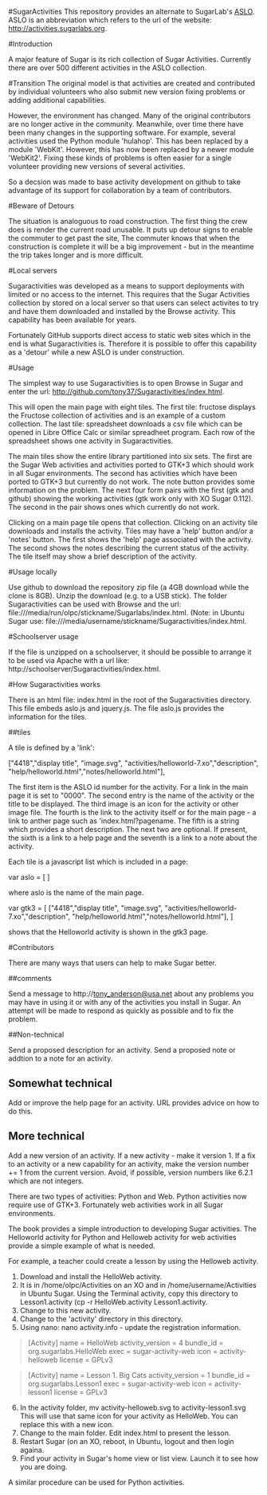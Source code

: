 #SugarActivities
This repository provides an alternate to SugarLab's  [ASLO](http://activities.sugarlabs.org). ASLO is an abbreviation which refers to the url of the website: http://activities.sugarlabs.org.

#Introduction

A major feature of Sugar is its rich collection of Sugar Activities. Currently there are over 500 different activities in the ASLO collection.

#Transition
The original model is that activities are created and contributed by individual volunteers who also submit new version fixing problems or adding additional capabilities.

However, the environment has changed. Many of the original contributors are no longer active in the community. Meanwhile, over time there have been many changes in the supporting software. For example, several activities used the Python module 'hulahop'. This has been replaced by a module 'WebKit'. However, this has now been replaced by a newer module 'WebKit2'. Fixing these kinds of problems is often easier for a single volunteer providing new versions of several activities. 

So a decsion was made to base activity development on github to take advantage of its support for collaboration by a team of contributors. 

#Beware of Detours

The situation is analoguous to road construction. The first thing the crew does is render the current road unusable. It puts up detour signs to enable the commuter to get past the site, The commuter knows that when the construction is complete it will be a big improvement - but in the meantime the trip takes longer and is more difficult.

#Local servers

Sugaractivities was developed as a means to support deployments with limited or no access to the internet. This requires that the Sugar Activities collection by stored on a local server so that users can select activites to try and have them downloaded and installed by the Browse activity. This capability has been available for years. 

Fortunately GitHub supports direct access to static web sites which in the end is what Sugaractivities is. Therefore it is possible to offer this capability as a 'detour' while a new ASLO is under construction.

#Usage

The simplest way to use Sugaractivities is to open Browse in Sugar and enter the url: http://github.com/tony37/Sugaractivities/index.html.

This will open the main page with eight tiles. The first tile: fructose displays the Fructose collection of activities and is an example of a custom collection. The last tile: spreadsheet downloads a csv file which can be opened in Libre Office Calc or similar spreadheet program. Each row of the spreadsheet shows one activity in Sugaractivities.

The main tiles show the entire library partitioned into six sets. The first are the Sugar Web activities and activities ported to GTK+3 which should work in all Sugar environments. The second has activities which have been ported to GTK+3 but currently do not work. The note button provides some information on the problem. The next four form pairs with the first (gtk and github) showing the working activities (gtk work only with XO Sugar 0.112). The second in the pair shows ones which currently do not work.

Clicking on a main page tile opens that collection. Clicking on an activity tile downloads and installs the activity. Tiles may have a 'help' button and/or a 'notes' button. The first shows the 'help' page associated with the activity. The second shows the notes describing the current status of the activity. The tile itself may show a brief description of the activity.

#Usage locally

Use github to download the repository zip file (a 4GB download while the clone is 8GB). Unzip the download (e.g. to a USB stick). The folder Sugaractivities can be used with Browse and the url: file:///media/run/olpc/stickname/Sugarlabs/index.html. (Note: in Ubuntu Sugar use: file:///media/username/stickname/Sugaractivities/index.html.

#Schoolserver usage

If the file is unzipped on a schoolserver, it should be possible to arrange it to be used via Apache with a url like: http://schoolserver/Sugaractivities/index.html.

#How Sugaractivities works

There is an html file: index.html in the root of the Sugaractivities directory. This file embeds aslo.js and jquery.js. The file aslo.js provides the information for the tiles.

##tiles

A tile is defined by a 'link':

["4418","display title", "image.svg", "activities/helloworld-7.xo","description", "help/helloworld.html","notes/helloworld.html"],

The first item is the ASLO id number for the activity. For a link in the main page it is set to "0000". The second entry is the name of the activity or the title to be displayed. The third image is an icon for the activity or other image file. The fourth is the link to the activity itself or for the main page - a link to anther page such as 'index.html?pagename.
The fifth is a string which provides a short description. The next two are optional. If present, the sixth is a link to a help page and the seventh is a link to a note about the activity.

Each tile is a javascript list which is included in a page:

var aslo = [
]

where aslo is the name of the main page.

var gtk3 = [
["4418","display title", "image.svg", "activities/helloworld-7.xo","description", "help/helloworld.html","notes/helloworld.html"],
]

shows that the Helloworld activity is shown in the gtk3 page.

#Contributors

There are many ways that users can help to make Sugar better.

##comments

Send a message to http://tony_anderson@usa.net about any problems you may have in using it or with any of the activities you install in Sugar.
An attempt will be made to respond as quickly as possible and to fix the problem.

##Non-technical

Send a proposed description for an activity.
Send a proposed note or addtion to a note for an activity.

## Somewhat technical
Add or improve the help page for an activity. URL provides advice on how to do this.

## More technical
Add a new version of an activity. If a new activity - make it version 1. If a fix to an activity or a new capability for an activity, make the version number += 1 from the current version. Avoid, if possible, version numbers like 6.2.1 which are not integers.  

There are two types of activities: Python and Web. Python activities now require use of GTK+3. Fortunately web activities work in all Sugar environments. 

The book provides a simple introduction to developing Sugar activities. The Helloworld activity for Python and Helloweb activity for web activities provide a simple example of what is needed. 

For example, a teacher could create a lesson by using the Helloweb activity. 

1. Download and install the HelloWeb activity.
2. It is in /home/olpc/Activities on an XO and in /home/username/Activities in Ubuntu Sugar. Using the Terminal activity, copy this directory to Lesson1.activity (cp -r HelloWeb.activity Lesson1.activity.
3. Change to this new activity.
4. Change to the 'activity' directory in this directory.
5. Using nano: nano activity.info - update the registration information.

>[Activity]
name = HelloWeb
activity_version = 4
bundle_id = org.sugarlabs.HelloWeb
exec = sugar-activity-web
icon = activity-helloweb
license = GPLv3

>[Activity]
name = Lesson 1. Big Cats
activity_version = 1
bundle_id = org.sugarlabs.Lesson1
exec = sugar-activity-web
icon = activity-lesson1
license = GPLv3

6. In the activity folder, mv activity-helloweb.svg to activity-lesson1.svg This will use that same icon for your activity as HelloWeb. You can replace this with a new icon.
7. Change to the main folder. Edit index.html to present the lesson. 
8. Restart Sugar (on an XO, reboot, in Ubuntu, logout and then login againa.
8. Find your activity in Sugar's home view or list view. Launch it to see how you are doing.

A similar procedure can be used for Python activities.